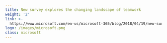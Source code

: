 ```yaml
---
title: New survey explores the changing landscape of teamwork
weight: '2'
link: >-
  https://www.microsoft.com/en-us/microsoft-365/blog/2018/04/19/new-survey-explores-the-changing-landscape-of-teamwork/
logo: /images/microsoft.png
class: microsoft
---
```



